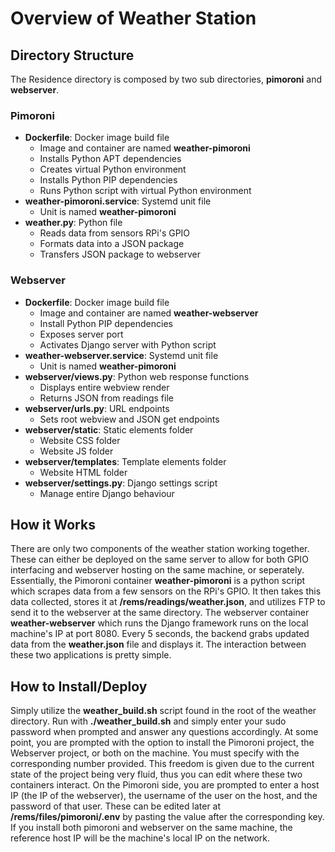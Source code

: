 # Overview of Weather Station 

## Directory Structure
The Residence directory is composed by two sub directories, **pimoroni** and **webserver**.

### Pimoroni
* **Dockerfile**: Docker image build file
    * Image and container are named **weather-pimoroni**
    * Installs Python APT dependencies
    * Creates virtual Python environment
    * Installs Python PIP dependencies
    * Runs Python script with virtual Python environment
* **weather-pimoroni.service**: Systemd unit file
    * Unit is named **weather-pimoroni**
* **weather.py**: Python file
    * Reads data from sensors RPi's GPIO 
    * Formats data into a JSON package
    * Transfers JSON package to webserver

### Webserver
* **Dockerfile**: Docker image build file
    * Image and container are named **weather-webserver**
    * Install Python PIP dependencies
    * Exposes server port
    * Activates Django server with Python script 
* **weather-webserver.service**: Systemd unit file
    * Unit is named **weather-pimoroni**
* **webserver/views.py**: Python web response functions
    * Displays entire webview render
    * Returns JSON from readings file 
* **webserver/urls.py**: URL endpoints
    * Sets root webview and JSON get endpoints
* **webserver/static**: Static elements folder
    * Website CSS folder
    * Website JS folder
* **webserver/templates**: Template elements folder
    * Website HTML folder
* **webserver/settings.py**: Django settings script
    * Manage entire Django behaviour

## How it Works
There are only two components of the weather station working together. These can either be deployed on the same server to allow for both GPIO interfacing and webserver hosting on the same machine, or seperately. Essentially, the Pimoroni container **weather-pimoroni** is a python script which scrapes data from a few sensors on the RPi's GPIO. It then takes this data collected, stores it at **/rems/readings/weather.json**, and utilizes FTP to send it to the webserver at the same directory. The webserver container **weather-webserver** which runs the Django framework runs on the local machine's IP at port 8080. Every 5 seconds, the backend grabs updated data from the **weather.json** file and displays it. The interaction between these two applications is pretty simple. 

## How to Install/Deploy
Simply utilize the **weather_build.sh** script found in the root of the weather directory. Run with **./weather_build.sh** and simply enter your sudo password when prompted and answer any questions accordingly. At some point, you are prompted with the option to install the Pimoroni project, the Webserver project, or both on the machine. You must specify with the corresponding number provided. This freedom is given due to the current state of the project being very fluid, thus you can edit where these two containers interact. On the Pimoroni side, you are prompted to enter a host IP (the IP of the webserver), the username of the user on the host, and the password of that user. These can be edited later at **/rems/files/pimoroni/.env** by pasting the value after the corresponding key. If you install both pimoroni and webserver on the same machine, the reference host IP will be the machine's local IP on the network. 
